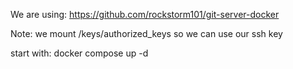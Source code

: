 We are using:
https://github.com/rockstorm101/git-server-docker

Note: we mount /keys/authorized_keys so we can use our ssh key

start with:
docker compose up -d
